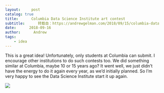 ```yaml
---
layout:     post
catalog: true
title:      Columbia Data Science Institute art contest
subtitle:      转载自：https://andrewgelman.com/2018/09/15/columbia-data-science-institute-art-contest/
date:      2018-09-16
author:      Andrew
tags:
    - idea
---
```





This is a great idea! Unfortunately, only students at Columbia can submit. I encourage other institutions to do such contests too. We did something similar at Columbia, maybe 10 or 15 years ago? It went well, we just didn’t have the energy to do it again every year, as we’d initially planned. So I’m very happy to see the Data Science Institute start it up again.

![](https://andrewgelman.com/wp-content/uploads/2018/09/Screen-Shot-2018-09-12-at-1.42.57-PM-792x1024.png)




